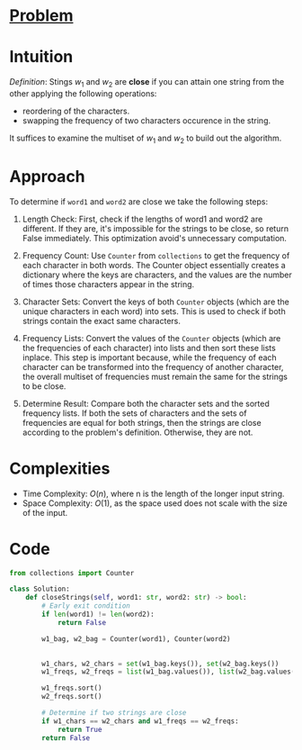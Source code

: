 
# [Problem](https://leetcode.com/problems/determine-if-two-strings-are-close)

# Intuition
*Definition*: Stings $w_1$ and $w_2$ are **close** if you can attain one string from the other applying the following operations:
- reordering of the characters.
- swapping the frequency of two characters occurence in the string.

It suffices to examine the multiset of $w_1$ and $w_2$ to build out the algorithm.

# Approach
To determine if `word1` and `word2` are close we take the following steps:

1. Length Check: First, check if the lengths of word1 and word2 are different. If they are, it's impossible for the strings to be close, so return False immediately. This optimization avoid's unnecessary computation.

2. Frequency Count: Use `Counter` from `collections` to get the frequency of each character in both words. The Counter object essentially creates a dictionary where the keys are characters, and the values are the number of times those characters appear in the string.

3. Character Sets: Convert the keys of both `Counter` objects (which are the unique characters in each word) into sets. This is used to check if both strings contain the exact same characters.

4. Frequency Lists: Convert the values of the `Counter` objects (which are the frequencies of each character) into lists and then sort these lists inplace. This step is important because, while the frequency of each character can be transformed into the frequency of another character, the overall multiset of frequencies must remain the same for the strings to be close.

5. Determine Result: Compare both the character sets and the sorted frequency lists. If both the sets of characters and the sets of frequencies are equal for both strings, then the strings are close according to the problem's definition. Otherwise, they are not.

# Complexities
- Time Complexity: $O(n)$, where n is the length of the longer input string.
- Space Complexity: $O(1)$, as the space used does not scale with the size of the input.

# Code

```python
from collections import Counter

class Solution:
    def closeStrings(self, word1: str, word2: str) -> bool:
        # Early exit condition
        if len(word1) != len(word2):
            return False

        w1_bag, w2_bag = Counter(word1), Counter(word2)

        
        w1_chars, w2_chars = set(w1_bag.keys()), set(w2_bag.keys())
        w1_freqs, w2_freqs = list(w1_bag.values()), list(w2_bag.values())

        w1_freqs.sort()
        w2_freqs.sort()

        # Determine if two strings are close
        if w1_chars == w2_chars and w1_freqs == w2_freqs:
            return True
        return False
```

